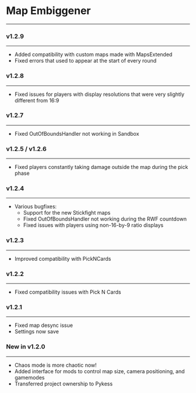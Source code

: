 # Map Embiggener
-------------------

### v1.2.9
----------

- Added compatibility with custom maps made with MapsExtended
- Fixed errors that used to appear at the start of every round

### v1.2.8
----------

- Fixed issues for players with display resolutions that were very slightly different from 16:9

### v1.2.7
----------

- Fixed OutOfBoundsHandler not working in Sandbox

### v1.2.5 / v1.2.6
----------

- Fixed players constantly taking damage outside the map during the pick phase

### v1.2.4
----------

- Various bugfixes:
    - Support for the new Stickfight maps
    - Fixed OutOfBoundsHandler not working during the RWF countdown
    - Fixed issues with players using non-16-by-9 ratio displays

### v1.2.3
----------

- Improved compatibility with PickNCards

### v1.2.2
----------

- Fixed compatibility issues with Pick N Cards

### v1.2.1
----------

- Fixed map desync issue
- Settings now save

### New in v1.2.0
-----------------

- Chaos mode is more chaotic now!
- Added interface for mods to control map size, camera positioning, and gamemodes
- Transferred project ownership to Pykess

